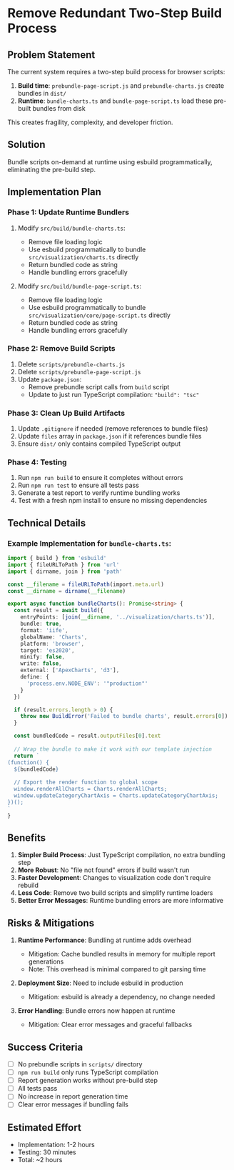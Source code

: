  # Remove Redundant Two-Step Build Process

## Problem Statement

The current system requires a two-step build process for browser scripts:
1. **Build time**: `prebundle-page-script.js` and `prebundle-charts.js` create bundles in `dist/`
2. **Runtime**: `bundle-charts.ts` and `bundle-page-script.ts` load these pre-built bundles from disk

This creates fragility, complexity, and developer friction.

## Solution

Bundle scripts on-demand at runtime using esbuild programmatically, eliminating the pre-build step.

## Implementation Plan

### Phase 1: Update Runtime Bundlers
1. Modify `src/build/bundle-charts.ts`:
   - Remove file loading logic
   - Use esbuild programmatically to bundle `src/visualization/charts.ts` directly
   - Return bundled code as string
   - Handle bundling errors gracefully

2. Modify `src/build/bundle-page-script.ts`:
   - Remove file loading logic
   - Use esbuild programmatically to bundle `src/visualization/core/page-script.ts` directly
   - Return bundled code as string
   - Handle bundling errors gracefully

### Phase 2: Remove Build Scripts
1. Delete `scripts/prebundle-charts.js`
2. Delete `scripts/prebundle-page-script.js`
3. Update `package.json`:
   - Remove prebundle script calls from `build` script
   - Update to just run TypeScript compilation: `"build": "tsc"`

### Phase 3: Clean Up Build Artifacts
1. Update `.gitignore` if needed (remove references to bundle files)
2. Update `files` array in `package.json` if it references bundle files
3. Ensure `dist/` only contains compiled TypeScript output

### Phase 4: Testing
1. Run `npm run build` to ensure it completes without errors
2. Run `npm run test` to ensure all tests pass
3. Generate a test report to verify runtime bundling works
4. Test with a fresh npm install to ensure no missing dependencies

## Technical Details

### Example Implementation for `bundle-charts.ts`:
```typescript
import { build } from 'esbuild'
import { fileURLToPath } from 'url'
import { dirname, join } from 'path'

const __filename = fileURLToPath(import.meta.url)
const __dirname = dirname(__filename)

export async function bundleCharts(): Promise<string> {
  const result = await build({
    entryPoints: [join(__dirname, '../visualization/charts.ts')],
    bundle: true,
    format: 'iife',
    globalName: 'Charts',
    platform: 'browser',
    target: 'es2020',
    minify: false,
    write: false,
    external: ['ApexCharts', 'd3'],
    define: {
      'process.env.NODE_ENV': '"production"'
    }
  })

  if (result.errors.length > 0) {
    throw new BuildError('Failed to bundle charts', result.errors[0])
  }

  const bundledCode = result.outputFiles[0].text
  
  // Wrap the bundle to make it work with our template injection
  return `
(function() {
  ${bundledCode}
  
  // Export the render function to global scope
  window.renderAllCharts = Charts.renderAllCharts;
  window.updateCategoryChartAxis = Charts.updateCategoryChartAxis;
})();
`
}
```

## Benefits

1. **Simpler Build Process**: Just TypeScript compilation, no extra bundling step
2. **More Robust**: No "file not found" errors if build wasn't run
3. **Faster Development**: Changes to visualization code don't require rebuild
4. **Less Code**: Remove two build scripts and simplify runtime loaders
5. **Better Error Messages**: Runtime bundling errors are more informative

## Risks & Mitigations

1. **Runtime Performance**: Bundling at runtime adds overhead
   - Mitigation: Cache bundled results in memory for multiple report generations
   - Note: This overhead is minimal compared to git parsing time

2. **Deployment Size**: Need to include esbuild in production
   - Mitigation: esbuild is already a dependency, no change needed

3. **Error Handling**: Bundle errors now happen at runtime
   - Mitigation: Clear error messages and graceful fallbacks

## Success Criteria

- [ ] No prebundle scripts in `scripts/` directory
- [ ] `npm run build` only runs TypeScript compilation
- [ ] Report generation works without pre-build step
- [ ] All tests pass
- [ ] No increase in report generation time
- [ ] Clear error messages if bundling fails

## Estimated Effort

- Implementation: 1-2 hours
- Testing: 30 minutes
- Total: ~2 hours